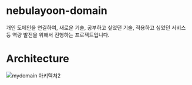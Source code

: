 # nebulayoon-domain
개인 도메인을 연결하여, 새로운 기술, 공부하고 싶었던 기술, 적용하고 싶었던 서비스 등 역량 발전을 위해서 진행하는 프로젝트입니다.

# Architecture
![mydomain 아키텍처2](https://github.com/nebulayoon/nebulayoon-domain/assets/88534125/03c417bd-af49-4a3f-9c65-7ff4dfea640d)

